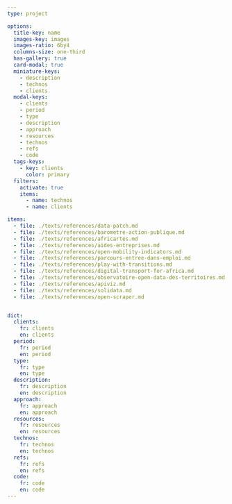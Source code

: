 ```yaml
---
type: project

options:
  title-key: name
  images-key: images
  images-ratio: 6by4
  columns-size: one-third
  has-gallery: true
  card-modal: true
  miniature-keys: 
    - description
    - technos
    - clients
  modal-keys: 
    - clients
    - period
    - type
    - description
    - approach
    - resources
    - technos
    - refs
    - code
  tags-keys: 
    - key: clients
      color: primary
  filters: 
    activate: true
    items: 
      - name: technos
      - name: clients

items: 
  - file: ./texts/references/data-patch.md
  - file: ./texts/references/barometre-action-publique.md
  - file: ./texts/references/africartes.md
  - file: ./texts/references/aides-entreprises.md
  - file: ./texts/references/open-mobility-indicators.md
  - file: ./texts/references/parcours-entree-dans-emploi.md
  - file: ./texts/references/play-with-transitions.md
  - file: ./texts/references/digital-transport-for-africa.md
  - file: ./texts/references/observatoire-open-data-des-territoires.md
  - file: ./texts/references/apiviz.md
  - file: ./texts/references/solidata.md
  - file: ./texts/references/open-scraper.md


dict:
  clients:
    fr: clients
    en: clients
  period:
    fr: period
    en: period
  type:
    fr: type
    en: type
  description:
    fr: description
    en: description
  approach:
    fr: approach
    en: approach
  resources:
    fr: resources
    en: resources
  technos:
    fr: technos
    en: technos
  refs:
    fr: refs
    en: refs
  code:
    fr: code
    en: code
---
```

